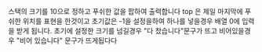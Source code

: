 스택의 크기를 10으로 정하고 푸쉬한 값을 팝하여 출력합니다 top 은 제일 마지막에 푸쉬한 위치를 표현을 한것이고 초기값은 -1을 설정을하여 하나를 넣을경우 배열 0에 입력을 받게 됩니다. 초기에 설정한 크기를 넘길경우 "다 찼습니다"문구가 뜨고 비어있을경우 "비어 있습니다" 문구가 뜨게됩다다
